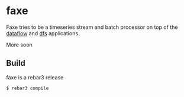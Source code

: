 faxe
=====

Faxe tries to be a timeseries stream and batch processor on top of the [dataflow](https://github.com/heyoka/dataflow)
and [dfs](https://github.com/heyoka/dfs) applications.

    
More soon

Build
-----

faxe is a rebar3 release

    $ rebar3 compile

